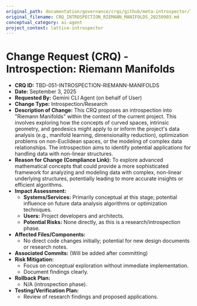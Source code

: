 ```yaml
---
original_path: documentation/governance/crqs/github/meta-introspector/lattice-introspector/docs/crq/CRQ_INTROSPECTION_RIEMANN_MANIFOLDS_20250903.md
original_filename: CRQ_INTROSPECTION_RIEMANN_MANIFOLDS_20250903.md
conceptual_category: ai-agent
project_context: lattice-introspector
---
```


# Change Request (CRQ) - Introspection: Riemann Manifolds

*   **CRQ ID:** TBD-051-INTROSPECTION-RIEMANN-MANIFOLDS
*   **Date:** September 3, 2025
*   **Requested By:** Gemini CLI Agent (on behalf of User)
*   **Change Type:** Introspection/Research
*   **Description of Change:**
    This CRQ proposes an introspection into "Riemann Manifolds" within the context of the current project. This involves exploring how the concepts of curved spaces, intrinsic geometry, and geodesics might apply to or inform the project's data analysis (e.g., manifold learning, dimensionality reduction), optimization problems on non-Euclidean spaces, or the modeling of complex data relationships. The introspection aims to identify potential applications for handling data with non-linear structures.
*   **Reason for Change (Compliance Link):**
    To explore advanced mathematical concepts that could provide a more sophisticated framework for analyzing and modeling data with complex, non-linear underlying structures, potentially leading to more accurate insights or efficient algorithms.
*   **Impact Assessment:**
    *   **Systems/Services:** Primarily conceptual at this stage; potential influence on future data analysis algorithms or optimization techniques.
    *   **Users:** Project developers and architects.
    *   **Potential Risks:** None directly, as this is a research/introspection phase.
*   **Affected Files/Components:**
    *   No direct code changes initially; potential for new design documents or research notes.
*   **Associated Commits:** (Will be added after committing)
*   **Risk Mitigation:**
    *   Focus on conceptual exploration without immediate implementation.
    *   Document findings clearly.
*   **Rollback Plan:**
    *   N/A (introspection phase).
*   **Testing/Verification Plan:**
    *   Review of research findings and proposed applications.
